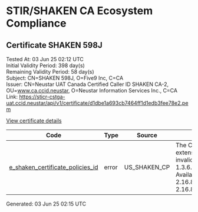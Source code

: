 # STIR/SHAKEN CA Ecosystem Compliance

## Certificate SHAKEN 598J

Tested At: 03 Jun 25 02:12 UTC\
Initial Validity Period: 398 day(s)\
Remaining Validity Period: 58 day(s)\
Subject: CN=SHAKEN 598J, O=Five9 Inc, C=CA\
Issuer: CN=Neustar UAT Canada Certified Caller ID SHAKEN CA-2, OU=www.ca.ccid.neustar, O=Neustar Information Services Inc., C=CA\
Link: https://sticr-cstga-uat.ccid.neustar/api/v1/certificate/d1dbe1a693cb7464ff1d1edb3fee78e2.pem

[View certificate details](https://x509.io/?cert=MIIDTzCCAvSgAwIBAgIUI5dcXgiNEe9XtehUgAwx0JlaixQwCgYIKoZIzj0EAwIwgZQxCzAJBgNVBAYTAkNBMSowKAYDVQQKDCFOZXVzdGFyIEluZm9ybWF0aW9uIFNlcnZpY2VzIEluYy4xHDAaBgNVBAsME3d3dy5jYS5jY2lkLm5ldXN0YXIxOzA5BgNVBAMMMk5ldXN0YXIgVUFUIENhbmFkYSBDZXJ0aWZpZWQgQ2FsbGVyIElEIFNIQUtFTiBDQS0yMB4XDTI0MDYyNzE5MjgwNFoXDTI1MDczMDE5MjgwNFowNzELMAkGA1UEBhMCQ0ExEjAQBgNVBAoMCUZpdmU5IEluYzEUMBIGA1UEAwwLU0hBS0VOIDU5OEowWTATBgcqhkjOPQIBBggqhkjOPQMBBwNCAARnhYpjInUHEHR2LGMB2L2o4L%2Bobr4LuG17uEdpzuH5D%2F4LwwF0SZCk6DvBoFUJfroPdnjNenoR%2F%2BC1mQah2RVJo4IBfjCCAXowFgYIKwYBBQUHARoECjAIoAYWBDU5OEowDAYDVR0TAQH%2FBAIwADAfBgNVHSMEGDAWgBTMsiLMFLHz6%2BnVicrE5E6xzKFGKTAWBgNVHSAEDzANMAsGCSsGAQQBg7cfATCB6QYDVR0fBIHhMIHeMIHboDegNYYzaHR0cHM6Ly9zdGlwYS1jcmwtY3N0Z2EtdWF0LmNjaWQubmV1c3Rhci9hcGkvdjEvY3JsooGfpIGcMIGZMQswCQYDVQQGEwJDQTEpMCcGA1UECgwgTmV1c3RhciBJbmZvcm1hdGlvbiBTZXJ2aWNlcyBJbmMxJTAjBgNVBAsMHHN0aXBhLWNzdGdhLXVhdC5jY2lkLm5ldXN0YXIxODA2BgNVBAMML05ldXN0YXIgQ2FuYWRhIFVBVCBDZXJ0aWZpZWQgQ2FsbGVyIFNUSS1QQSBDRVJUMB0GA1UdDgQWBBR8YnVAYszrIysRXMrarv55dem2zzAOBgNVHQ8BAf8EBAMCB4AwCgYIKoZIzj0EAwIDSQAwRgIhAL3Eleg%2BzRbbJSdMia3WVxlElO7pxnpPxedCdWoGwaPWAiEAgeQSsNJkE63gDHYRCJZvds5emYTTd3cMVG7oXpcNhco%3D)

| Code | Type | Source | Details |
|------|------|--------|---------|
| [e_shaken_certificate_policies_id](../../ISSUES/e_shaken_certificate_policies_id/README.md) | error | US_SHAKEN_CP | The Certificate Policies extension contains an invalid OID value: 1.3.6.1.4.1.56223.1. Available OIDs: 2.16.840.1.114569.1.1.3, 2.16.840.1.114569.1.1.4 |


Generated: 03 Jun 25 02:15 UTC